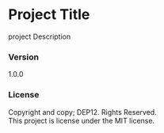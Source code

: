 # Project Title
project Description

### Version
1.0.0

### License
Copyright and copy; DEP12. Rights Reserved. <br>
This project is license under the MIT license.
